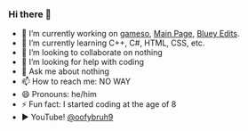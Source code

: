 ### Hi there 👋

- 🔭 I’m currently working on [gameso](https://github.com/oofybruh9/gameso), [Main Page](https://github.com/oofybruh9/oofybruh9.github.io), [Bluey Edits](https://oofyb9.rf.gd/).
- 🌱 I’m currently learning C++, C#, HTML, CSS, etc.
- 👯 I’m looking to collaborate on nothing
- 🤔 I’m looking for help with coding
- 💬 Ask me about nothing
- 📫 How to reach me: NO WAY
- 😄 Pronouns: he/him
- ⚡ Fun fact: I started coding at the age of 8
- ▶️ YouTube! [@oofybruh9](https://youtube.com/@oofybruh9)
